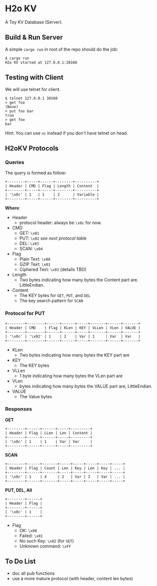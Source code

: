 # H2o KV

A Toy KV Database (Server).

## Build & Run Server

A simple `cargo run` in root of the repo should do the job:
```
$ cargo run
H2o KV started at 127.0.0.1:30160
```

## Testing with Client

We will use telnet for client.
```
$ telnet 127.0.0.1 30160
> get foo
(None)
> put foo bar
true
> get foo
bar
```

Hint: You can use `nc` instead if you don't have telnet on head.

## H2oKV Protocols

### Queries

The query is formed as follow:

    +--------+-----+------+--------+----------+
    | Header | CMD | Flag | Length | Content  |
    +--------+-----+------+--------+----------+
    | '\x0c' | 1   | 1    | 2      | Variable |
    +--------+-----+------+--------+----------+

**Where**:

- Header
    - protocol header: always be `\x0c` for now.
- CMD
    - GET: `\x01`
    - PUT: `\x02` *see next protocol table*
    - DEL: `\x03`
    - SCAN: `\x04`
- Flag
    - Plain Text: `\x00`
    - GZIP Text: `\x01`
    - Ciphered Text: `\x02` (details TBD)
- Length
    - Two bytes indicating how many bytes the Content part are. LittleEndian.
- Content
    - The KEY bytes for `GET`, `PUT`, and `DEL`
    - The key search pattern for `SCAN`

### Protocol for PUT

    +--------+--------+------+------+-----+-------+------+-------+
    | Header | CMD    | Flag | KLen | KEY | VLLen | VLen | VALUE |
    +--------+--------+------+------+-----+-------+------+-------+
    | '\x0c' | '\x02' | 1    | 2    | Var | 1     | Var  | Var   |
    +--------+--------+------+------+-----+-------+------+-------+

- KLen
    - Two bytes indicating how many bytes the KEY part are
- KEY
    - The KEY bytes
- VLLen
    - 1 byte indicating how many bytes the VLen part are
- VLen
    - bytes indicating how many bytes the VALUE part are, LittleEndian.
- VALUE
    - The Value bytes

### Responses

**GET**

    +--------+------+------+-----+---------+
    | Header | Flag | LLen | Len | Content |
    +--------+------+------+-----+---------+
    | '\x0c' | 1    | 1    | Var | Var     |
    +--------+------+------+-----+---------+

**SCAN**

    +--------+------+-------+-----+-----+-----+-----+-----+
    | Header | Flag | Count | Len | Key | Len | Key | ... |
    +--------+------+-------+-----+-----+-----+-----+-----+
    | '\x0c' | 1    | 4     | 2   | Var | 2   | Var | ... |
    +--------+------+-------+-----+-----+-----+-----+-----+

**PUT, DEL, All**

    +--------+------+
    | Header | Flag |
    +--------+------+
    | '\x0c' | 1    |
    +--------+------+

- Flag
    - OK: `\x00`
    - Failed: `\x01`
    - No such Key: `\x02` (for `GET`)
    - Unknown command: `\xFF`

## To Do List

- doc all pub functions
- use a more mature protocol (with header, content len bytes)
